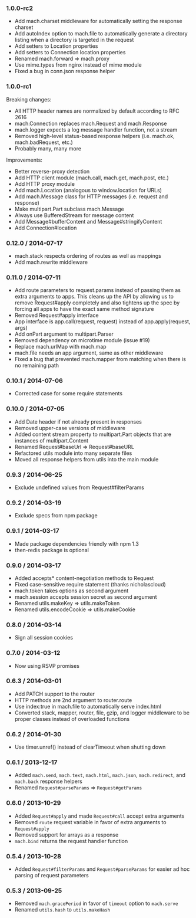 ### 1.0.0-rc2

  * Add mach.charset middleware for automatically setting the response charset
  * Add autoIndex option to mach.file to automatically generate a directory listing
    when a directory is targeted in the request
  * Add setters to Location properties
  * Add setters to Connection location properties
  * Renamed mach.forward => mach.proxy
  * Use mime.types from nginx instead of mime module
  * Fixed a bug in conn.json response helper

### 1.0.0-rc1

Breaking changes:

  * All HTTP header names are normalized by default according to RFC 2616
  * mach.Connection replaces mach.Request and mach.Response
  * mach.logger expects a log message handler function, not a stream
  * Removed high-level status-based response helpers (i.e. mach.ok, mach.badRequest, etc.)
  * Probably many, many more

Improvements:

  * Better reverse-proxy detection
  * Add HTTP client module (mach.call, mach.get, mach.post, etc.)
  * Add HTTP proxy module
  * Add mach.Location (analogous to window.location for URLs)
  * Add mach.Message class for HTTP messages (i.e. request and response)
  * Make multipart.Part subclass mach.Message
  * Always use BufferedStream for message content
  * Add Message#bufferContent and Message#stringifyContent
  * Add Connection#location

### 0.12.0 / 2014-07-17

  * mach.stack respects ordering of routes as well as mappings
  * Add mach.rewrite middleware

### 0.11.0 / 2014-07-11

  * Add route parameters to request.params instead of passing them
    as extra arguments to apps. This cleans up the API by allowing
    us to remove Request#apply completely and also tightens up the
    spec by forcing all apps to have the exact same method signature
  * Removed Request#apply interface
  * App interface is app.call(request, request) instead of
    app.apply(request, args)
  * Add onPart argument to multipart.Parser
  * Removed dependency on microtime module (issue #19)
  * Replace mach.urlMap with mach.map
  * mach.file needs an app argument, same as other middleware
  * Fixed a bug that prevented mach.mapper from matching when there
    is no remaining path

### 0.10.1 / 2014-07-06

  * Corrected case for some require statements

### 0.10.0 / 2014-07-05

  * Add Date header if not already present in responses
  * Removed upper-case versions of middleware
  * Added content stream property to multipart.Part objects that are
    instances of multipart.Content
  * Renamed Request#baseUrl => Request#baseURL
  * Refactored utils module into many separate files
  * Moved all response helpers from utils into the main module

### 0.9.3 / 2014-06-25

  * Exclude undefined values from Request#filterParams

### 0.9.2 / 2014-03-19

  * Exclude specs from npm package

### 0.9.1 / 2014-03-17

  * Made package dependencies friendly with npm 1.3
  * then-redis package is optional

### 0.9.0 / 2014-03-17

  * Added accepts* content-negotiation methods to Request
  * Fixed case-sensitive require statement (thanks nicholascloud)
  * mach.token takes options as second argument
  * mach.session accepts session secret as second argument
  * Renamed utils.makeKey => utils.makeToken
  * Renamed utils.encodeCookie => utils.makeCookie

### 0.8.0 / 2014-03-14

  * Sign all session cookies

### 0.7.0 / 2014-03-12

  * Now using RSVP promises

### 0.6.3 / 2014-03-01

  * Add PATCH support to the router
  * HTTP methods are 2nd argument to router.route
  * Use index:true in mach.file to automatically serve index.html
  * Converted stack, mapper, router, file, gzip, and logger middleware to be proper
    classes instead of overloaded functions

### 0.6.2 / 2014-01-30

  * Use timer.unref() instead of clearTimeout when shutting down

### 0.6.1 / 2013-12-17

  * Added `mach.send`, `mach.text`, `mach.html`, `mach.json`, `mach.redirect`,
    and `mach.back` response helpers
  * Renamed `Request#parseParams` => `Request#getParams`

### 0.6.0 / 2013-10-29

  * Added `Request#apply` and made `Request#call` accept extra arguments
  * Removed `route` request variable in favor of extra arguments to `Request#apply`
  * Removed support for arrays as a response
  * `mach.bind` returns the request handler function

### 0.5.4 / 2013-10-28

  * Added `Request#filterParams` and `Request#parseParams` for easier ad hoc parsing
    of request parameters

### 0.5.3 / 2013-09-25

  * Removed `mach.gracePeriod` in favor of `timeout` option to `mach.serve`
  * Renamed `utils.hash` to `utils.makeHash`
